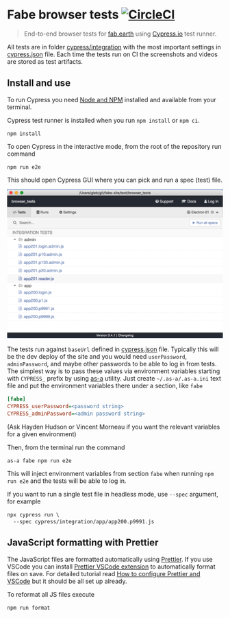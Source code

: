 # Fabe browser tests [![CircleCI](https://circleci.com/gh/forallabeautifulearth/fabe-browser-tests/tree/master.svg?style=svg)](https://circleci.com/gh/forallabeautifulearth/fabe-browser-tests/tree/master)

> End-to-end browser tests for [fab.earth](https://fab.earth) using [Cypress.io](https://www.cypress.io) test runner.

All tests are in folder [cypress/integration](cypress/integration) with the most important settings in [cypress.json](cypress.json) file. Each time the tests run on CI the screenshots and videos are stored as test artifacts.

## Install and use

To run Cypress you need [Node and NPM](https://nodejs.org/en/) installed and available from your terminal.

Cypress test runner is installed when you run `npm install` or `npm ci`.

```shell
npm install
```

To open Cypress in the interactive mode, from the root of the repository run command

```shell
npm run e2e
```

This should open Cypress GUI where you can pick and run a spec (test) file.

![Cypress open](images/cypress-open.png)

The tests run against `baseUrl` defined in [cypress.json](cypress.json) file. Typically this will be the dev deploy of the site and you would need `userPassword`, `adminPassword`, and maybe other passwords to be able to log in from tests. The simplest way is to pass these values via environment variables starting with `CYPRESS_` prefix by using [as-a](https://github.com/bahmutov/as-a) utility. Just create `~/.as-a/.as-a.ini` text file and put the environment variables there under a section, like `fabe`

```ini
[fabe]
CYPRESS_userPassword=<password string>
CYPRESS_adminPassword=<admin password string>
```

(Ask Hayden Hudson or Vincent Morneau if you want the relevant variables for a given environment)

Then, from the terminal run the command

```shell
as-a fabe npm run e2e
```

This will inject environment variables from section `fabe` when running `npm run e2e` and the tests will be able to log in.

If you want to run a single test file in headless mode, use `--spec` argument, for example

```shell
npx cypress run \
  --spec cypress/integration/app/app200.p9991.js
```

## JavaScript formatting with Prettier

The JavaScript files are formatted automatically using [Prettier](https://prettier.io/). If you use VSCode you can install [Prettier VSCode extension](https://github.com/prettier/prettier-vscode) to automatically format files on save. For detailed tutorial read [How to configure Prettier and VSCode](https://glebbahmutov.com/blog/configure-prettier-in-vscode/) but it should be all set up already.

To reformat all JS files execute

```shell
npm run format
```
